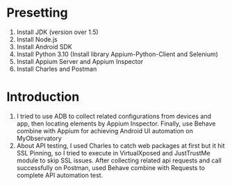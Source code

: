 # Presetting
1. Install JDK (version over 1.5)
2. Install Node.js
3. Install Android SDK
4. Install Python 3.10 (Install library Appium-Python-Client and Selenium)
5. Install Appium Server and Appium Inspector
6. Install Charles and Postman 





# Introduction

1. I tried to use ADB to collect related configurations from devices and app, then locating elements by Appium Inspector. Finally, use Behave combine with Appium for achieving Android UI automation on MyObservatory
2. About API testing, I used Charles to catch web packages at first but it hit SSL Pinning, so I tried to execute in VirtualXposed and JustTrustMe module to skip SSL issues. After collecting related api requests and call successfully on Postman, used Behave combine with Requests to complete API automation test.

